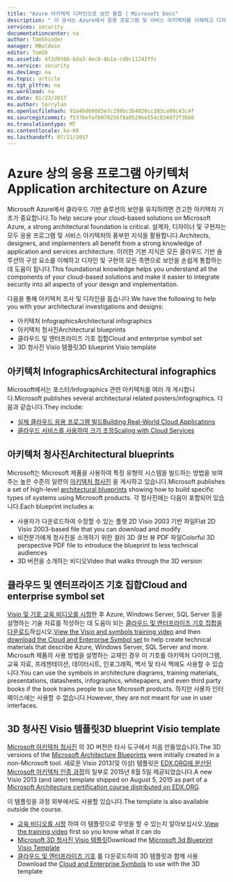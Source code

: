 ```yaml
---
title: "Azure 아키텍처 디자인으로 보안 통합 | Microsoft Docs"
description: " 이 문서는 Azure에서 응용 프로그램 및 서비스 아키텍처를 이해하고 디자인 및 구현으로 보안을 손쉽게 통합하는 데 도움이 됩니다. "
services: security
documentationcenter: na
author: TomShinder
manager: MBaldwin
editor: TomSh
ms.assetid: 4f2d9386-bda3-4ec8-8b1a-cd0c11242ffc
ms.service: security
ms.devlang: na
ms.topic: article
ms.tgt_pltfrm: na
ms.workload: na
ms.date: 01/23/2017
ms.author: terrylan
ms.openlocfilehash: 91e46d690d3e7c298bc3b4020cc383ca99c43c4f
ms.sourcegitcommit: f537befafb079256fba0529ee554c034d73f36b0
ms.translationtype: MT
ms.contentlocale: ko-KR
ms.lasthandoff: 07/11/2017
---
```

# <a name="application-architecture-on-azure"></a><span data-ttu-id="e9a91-103">Azure 상의 응용 프로그램 아키텍처</span><span class="sxs-lookup"><span data-stu-id="e9a91-103">Application architecture on Azure</span></span>
<span data-ttu-id="e9a91-104">Microsoft Azure에서 클라우드 기반 솔루션의 보안을 유지하려면 견고한 아키텍처 기초가 중요합니다.</span><span class="sxs-lookup"><span data-stu-id="e9a91-104">To help secure your cloud-based solutions on Microsoft Azure, a strong architectural foundation is critical.</span></span> <span data-ttu-id="e9a91-105">설계자, 디자이너 및 구현자는 모두 응용 프로그램 및 서비스 아키텍처의 풍부한 지식을 활용합니다.</span><span class="sxs-lookup"><span data-stu-id="e9a91-105">Architects, designers, and implementers all benefit from a strong knowledge of application and services architecture.</span></span> <span data-ttu-id="e9a91-106">이러한 기본 지식은 모든 클라우드 기반 솔루션의 구성 요소를 이해하고 디자인 및 구현의 모든 측면으로 보안을 손쉽게 통합하는 데 도움이 됩니다.</span><span class="sxs-lookup"><span data-stu-id="e9a91-106">This foundational knowledge helps you understand all the components of your cloud-based solutions and make it easier to integrate security into all aspects of your design and implementation.</span></span>

<span data-ttu-id="e9a91-107">다음을 통해 아키텍처 조사 및 디자인을 돕습니다.</span><span class="sxs-lookup"><span data-stu-id="e9a91-107">We have the following to help you with your architectural investigations and designs:</span></span>

* <span data-ttu-id="e9a91-108">아키텍처 Infographics</span><span class="sxs-lookup"><span data-stu-id="e9a91-108">Architectural infographics</span></span>
* <span data-ttu-id="e9a91-109">아키텍처 청사진</span><span class="sxs-lookup"><span data-stu-id="e9a91-109">Architectural blueprints</span></span>
* <span data-ttu-id="e9a91-110">클라우드 및 엔터프라이즈 기호 집합</span><span class="sxs-lookup"><span data-stu-id="e9a91-110">Cloud and enterprise symbol set</span></span>
* <span data-ttu-id="e9a91-111">3D 청사진 Visio 템플릿</span><span class="sxs-lookup"><span data-stu-id="e9a91-111">3D blueprint Visio template</span></span>

## <a name="architectural-infographics"></a><span data-ttu-id="e9a91-112">아키텍처 Infographics</span><span class="sxs-lookup"><span data-stu-id="e9a91-112">Architectural infographics</span></span>
<span data-ttu-id="e9a91-113">Microsoft에서는 포스터/Infographics 관련 아키텍처를 여러 개 게시합니다.</span><span class="sxs-lookup"><span data-stu-id="e9a91-113">Microsoft publishes several architectural related posters/infographics.</span></span> <span data-ttu-id="e9a91-114">다음과 같습니다.</span><span class="sxs-lookup"><span data-stu-id="e9a91-114">They include:</span></span>

* [<span data-ttu-id="e9a91-115">실제 클라우드 응용 프로그램 빌드</span><span class="sxs-lookup"><span data-stu-id="e9a91-115">Building Real-World Cloud Applications</span></span>](https://azure.microsoft.com/documentation/infographics/building-real-world-cloud-apps/)
* [<span data-ttu-id="e9a91-116">클라우드 서비스를 사용하여 크기 조정</span><span class="sxs-lookup"><span data-stu-id="e9a91-116">Scaling with Cloud Services</span></span>](https://azure.microsoft.com/documentation/infographics/cloud-services/)

## <a name="architectural-blueprints"></a><span data-ttu-id="e9a91-117">아키텍처 청사진</span><span class="sxs-lookup"><span data-stu-id="e9a91-117">Architectural blueprints</span></span>
<span data-ttu-id="e9a91-118">Microsoft는 Microsoft 제품을 사용하여 특정 유형의 시스템을 빌드하는 방법을 보여 주는 높은 수준의 일련의 [아키텍처 청사진](http://aka.ms/azblueprints) 을 게시하고 있습니다.</span><span class="sxs-lookup"><span data-stu-id="e9a91-118">Microsoft publishes a set of high-level [architectural blueprints](http://aka.ms/azblueprints) showing how to build specific types of systems using Microsoft products.</span></span>
<span data-ttu-id="e9a91-119">각 청사진에는 다음이 포함되어 있습니다.</span><span class="sxs-lookup"><span data-stu-id="e9a91-119">Each blueprint includes a:</span></span>

* <span data-ttu-id="e9a91-120">사용자가 다운로드하여 수정할 수 있는 플랫 2D Visio 2003 기반 파일</span><span class="sxs-lookup"><span data-stu-id="e9a91-120">Flat 2D Visio 2003-based file that you can download and modify</span></span>
* <span data-ttu-id="e9a91-121">비전문가에게 청사진을 소개하기 위한 컬러 3D 큐브 뷰 PDF 파일</span><span class="sxs-lookup"><span data-stu-id="e9a91-121">Colorful 3D perspective PDF file to introduce the blueprint to less technical audiences</span></span>
* <span data-ttu-id="e9a91-122">3D 버전을 소개하는 비디오</span><span class="sxs-lookup"><span data-stu-id="e9a91-122">Video that walks through the 3D version</span></span>

## <a name="cloud-and-enterprise-symbol-set"></a><span data-ttu-id="e9a91-123">클라우드 및 엔터프라이즈 기호 집합</span><span class="sxs-lookup"><span data-stu-id="e9a91-123">Cloud and enterprise symbol set</span></span>
<span data-ttu-id="e9a91-124">[Visio 및 기호 교육 비디오를 시청](http://aka.ms/CnESymbolsVideo)한 후 Azure, Windows Server, SQL Server 등을 설명하는 기술 자료를 작성하는 데 도움이 되는 [클라우드 및 엔터프라이즈 기호 집합을 다운로드](http://aka.ms/CnESymbols)하십시오.</span><span class="sxs-lookup"><span data-stu-id="e9a91-124">[View the Visio and symbols training video](http://aka.ms/CnESymbolsVideo) and then [download the Cloud and Enterprise Symbol set](http://aka.ms/CnESymbols) to help create technical materials that describe Azure, Windows Server, SQL Server and more.</span></span> <span data-ttu-id="e9a91-125">Microsoft 제품의 사용 방법을 설명하는 교재인 경우 이 기호를 아키텍처 다이어그램, 교육 자료, 프레젠테이션, 데이터시트, 인포그래픽, 백서 및 타사 책에도 사용할 수 있습니다.</span><span class="sxs-lookup"><span data-stu-id="e9a91-125">You can use the symbols in architecture diagrams, training materials, presentations, datasheets, infographics, whitepapers, and even third party books if the book trains people to use Microsoft products.</span></span> <span data-ttu-id="e9a91-126">하지만 사용자 인터페이스에는 사용할 수 없습니다.</span><span class="sxs-lookup"><span data-stu-id="e9a91-126">However, they are not meant for use in user interfaces.</span></span>

## <a name="3d-blueprint-visio-template"></a><span data-ttu-id="e9a91-127">3D 청사진 Visio 템플릿</span><span class="sxs-lookup"><span data-stu-id="e9a91-127">3D blueprint Visio template</span></span>
<span data-ttu-id="e9a91-128">[Microsoft 아키텍처 청사진](http://aka.ms/azblueprints) 의 3D 버전은 타사 도구에서 처음 만들었습니다.</span><span class="sxs-lookup"><span data-stu-id="e9a91-128">The 3D versions of the [Microsoft Architecture Blueprints](http://aka.ms/azblueprints) were initially created in a non-Microsoft tool.</span></span> <span data-ttu-id="e9a91-129">새로운 Visio 2013(및 이상) 템플릿은 [EDX.ORG에 분산된 Microsoft 아키텍처 인증 과정](https://docs.microsoft.com/azure/architecture/#microsoft-architecture-certification-course)의 일부로 2015년 8월 5일 제공되었습니다.</span><span class="sxs-lookup"><span data-stu-id="e9a91-129">A new Visio 2013 (and later) template shipped on August 5, 2015 as part of a [Microsoft Architecture certification course distributed on EDX.ORG](https://docs.microsoft.com/azure/architecture/#microsoft-architecture-certification-course).</span></span>

<span data-ttu-id="e9a91-130">이 템플릿을 과정 외부에서도 사용할 있습니다.</span><span class="sxs-lookup"><span data-stu-id="e9a91-130">The template is also available outside the course.</span></span>

* <span data-ttu-id="e9a91-131">[교육 비디오를 시청](http://aka.ms/3dBlueprintTemplateVideo) 하여 이 템플릿으로 무엇을 할 수 있는지 알아보십시오.</span><span class="sxs-lookup"><span data-stu-id="e9a91-131">[View the training video](http://aka.ms/3dBlueprintTemplateVideo) first so you know what it can do</span></span>
* <span data-ttu-id="e9a91-132">[Microsoft 3D 청사진 Visio 템플릿](http://aka.ms/3DBlueprintTemplate)</span><span class="sxs-lookup"><span data-stu-id="e9a91-132">Download the [Microsoft 3d Blueprint Visio Template](http://aka.ms/3DBlueprintTemplate)</span></span>
* <span data-ttu-id="e9a91-133">[클라우드 및 엔터프라이즈 기호](https://docs.microsoft.com/azure/architecture/#drawing-symbol-and-icon-sets) 를 다운로드하여 3D 템플릿과 함께 사용</span><span class="sxs-lookup"><span data-stu-id="e9a91-133">Download the [Cloud and Enterprise Symbols](https://docs.microsoft.com/azure/architecture/#drawing-symbol-and-icon-sets) to use with the 3D template</span></span>
